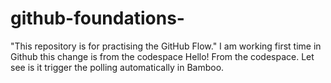 # github-foundations-
"This repository is for practising the GitHub Flow." 
I am working first time in Github 
this change is from the codespace 
Hello! From the codespace.
Let see is it trigger the polling automatically in Bamboo.

